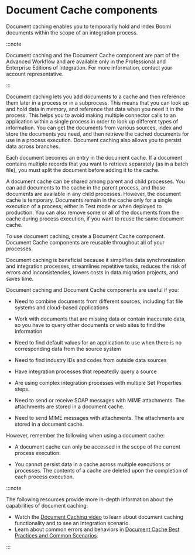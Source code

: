 # Document Cache components

<head>
  <meta name="guidename" content="Integration"/>
  <meta name="context" content="GUID-B6C8EDB8-ABB2-4B93-B3FB-72C81EFB77A9"/>
</head>


Document caching enables you to temporarily hold and index Boomi documents within the scope of an integration process.

:::note

Document caching and the Document Cache component are part of the Advanced Workflow and are available only in the Professional and Enterprise Editions of Integration. For more information, contact your account representative.

:::

Document caching lets you add documents to a cache and then reference them later in a process or in a subprocess. This means that you can look up and hold data in memory, and reference that data when you need it in the process. This helps you to avoid making multiple connector calls to an application within a single process in order to look up different types of information. You can get the documents from various sources, index and store the documents you need, and then retrieve the cached documents for use in a process execution. Document caching also allows you to persist data across branches.

Each document becomes an entry in the document cache. If a document contains multiple records that you want to retrieve separately \(as in a batch file\), you must split the document before adding it to the cache.

A document cache can be shared among parent and child processes. You can add documents to the cache in the parent process, and those documents are available in any child processes. However, the document cache is temporary. Documents remain in the cache only for a single execution of a process; either in Test mode or when deployed to production. You can also remove some or all of the documents from the cache during process execution, if you want to reuse the same document cache.

To use document caching, create a Document Cache component. Document Cache components are reusable throughout all of your processes.

Document caching is beneficial because it simplifies data synchronization and integration processes, streamlines repetitive tasks, reduces the risk of errors and inconsistencies, lowers costs in data migration projects, and saves time.

Document caching and Document Cache components are useful if you:

-   Need to combine documents from different sources, including flat file systems and cloud-based applications

-   Work with documents that are missing data or contain inaccurate data, so you have to query other documents or web sites to find the information

-   Need to find default values for an application to use when there is no corresponding data from the source system

-   Need to find industry IDs and codes from outside data sources

-   Have integration processes that repeatedly query a source

-   Are using complex integration processes with multiple Set Properties steps.

-   Need to send or receive SOAP messages with MIME attachments. The attachments are stored in a document cache.

-   Need to send MIME messages with attachments. The attachments are stored in a document cache.


However, remember the following when using a document cache:

-   A document cache can only be accessed in the scope of the current process execution.

-   You cannot persist data in a cache across multiple executions or processes. The contents of a cache are deleted upon the completion of each process execution.

:::note

The following resources provide more in-depth information about the capabilities of document caching:

-   Watch the [Document Caching video](http://bcove.me/pln9v7tt) to learn about document caching functionality and to see an integration scenario.
-   Learn about common errors and behaviors in [Document Cache Best Practices and Common Scenarios](https://community.boomi.com/s/article/document-cache-best-practices-and-common-scenarios).

:::